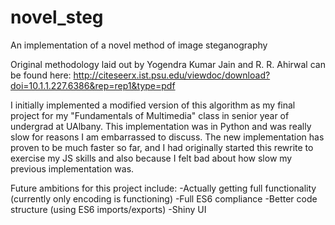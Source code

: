 # novel_steg
An implementation of a novel method of image steganography

Original methodology laid out by Yogendra Kumar Jain and R. R. Ahirwal can be found here: http://citeseerx.ist.psu.edu/viewdoc/download?doi=10.1.1.227.6386&rep=rep1&type=pdf

I initially implemented a modified version of this algorithm as my final project for my "Fundamentals of Multimedia" class in senior year of undergrad at UAlbany.  This implementation was in Python and was really slow for reasons I am embarrassed to discuss.  The new implementation has proven to be much faster so far, and I had originally started this rewrite to exercise my JS skills and also because I felt bad about how slow my previous implementation was.

Future ambitions for this project include:
-Actually getting full functionality (currently only encoding is functioning)
-Full ES6 compliance
-Better code structure (using ES6 imports/exports)
-Shiny UI
